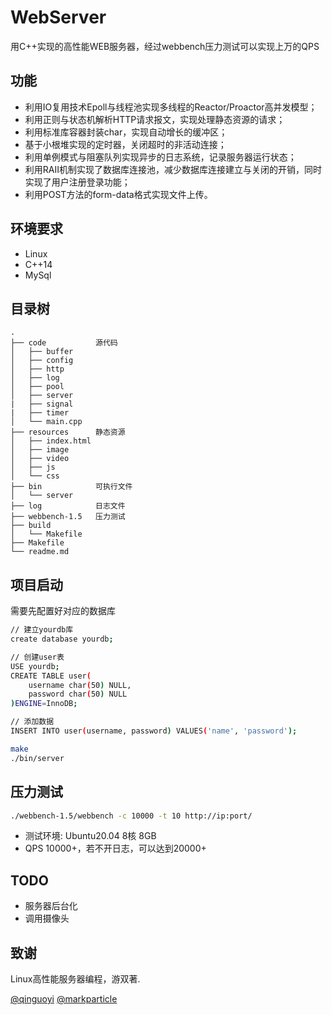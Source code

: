 # WebServer
用C++实现的高性能WEB服务器，经过webbench压力测试可以实现上万的QPS

## 功能
* 利用IO复用技术Epoll与线程池实现多线程的Reactor/Proactor高并发模型；
* 利用正则与状态机解析HTTP请求报文，实现处理静态资源的请求；
* 利用标准库容器封装char，实现自动增长的缓冲区；
* 基于小根堆实现的定时器，关闭超时的非活动连接；
* 利用单例模式与阻塞队列实现异步的日志系统，记录服务器运行状态；
* 利用RAII机制实现了数据库连接池，减少数据库连接建立与关闭的开销，同时实现了用户注册登录功能；
* 利用POST方法的form-data格式实现文件上传。


## 环境要求
* Linux
* C++14
* MySql

## 目录树
```
.
├── code           源代码
│   ├── buffer
│   ├── config
│   ├── http
│   ├── log  
│   ├── pool
│   ├── server
|   ├── signal
|   ├── timer
│   └── main.cpp
├── resources      静态资源
│   ├── index.html
│   ├── image
│   ├── video
│   ├── js
│   └── css
├── bin            可执行文件
│   └── server
├── log            日志文件
├── webbench-1.5   压力测试
├── build          
│   └── Makefile
├── Makefile
└── readme.md
```

## 项目启动
需要先配置好对应的数据库
```bash
// 建立yourdb库
create database yourdb;

// 创建user表
USE yourdb;
CREATE TABLE user(
    username char(50) NULL,
    password char(50) NULL
)ENGINE=InnoDB;

// 添加数据
INSERT INTO user(username, password) VALUES('name', 'password');
```

```bash
make
./bin/server
```

## 压力测试
```bash
./webbench-1.5/webbench -c 10000 -t 10 http://ip:port/
```
* 测试环境: Ubuntu20.04 8核 8GB 
* QPS 10000+，若不开日志，可以达到20000+

## TODO
* 服务器后台化
* 调用摄像头

## 致谢
Linux高性能服务器编程，游双著.

[@qinguoyi](https://github.com/qinguoyi/TinyWebServer)
[@markparticle](https://github.com/markparticle/WebServer)